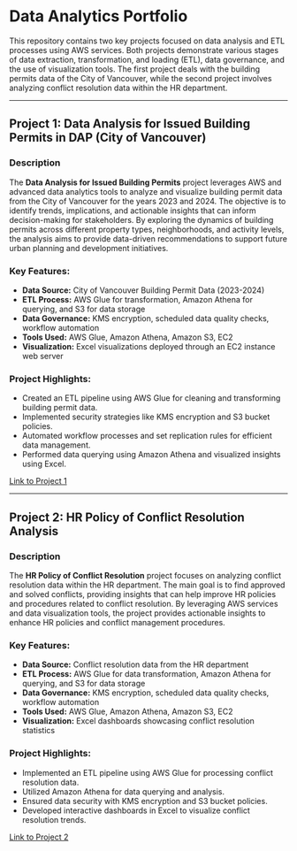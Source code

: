 # Data Analytics Portfolio

This repository contains two key projects focused on data analysis and ETL processes using AWS services. Both projects demonstrate various stages of data extraction, transformation, and loading (ETL), data governance, and the use of visualization tools. The first project deals with the building permits data of the City of Vancouver, while the second project involves analyzing conflict resolution data within the HR department.

---

## Project 1: Data Analysis for Issued Building Permits in DAP (City of Vancouver)

### Description

The **Data Analysis for Issued Building Permits** project leverages AWS and advanced data analytics tools to analyze and visualize building permit data from the City of Vancouver for the years 2023 and 2024. The objective is to identify trends, implications, and actionable insights that can inform decision-making for stakeholders. By exploring the dynamics of building permits across different property types, neighborhoods, and activity levels, the analysis aims to provide data-driven recommendations to support future urban planning and development initiatives.

### Key Features:

- **Data Source:** City of Vancouver Building Permit Data (2023-2024)
- **ETL Process:** AWS Glue for transformation, Amazon Athena for querying, and S3 for data storage
- **Data Governance:** KMS encryption, scheduled data quality checks, workflow automation
- **Tools Used:** AWS Glue, Amazon Athena, Amazon S3, EC2
- **Visualization:** Excel visualizations deployed through an EC2 instance web server

### Project Highlights:

- Created an ETL pipeline using AWS Glue for cleaning and transforming building permit data.
- Implemented security strategies like KMS encryption and S3 bucket policies.
- Automated workflow processes and set replication rules for efficient data management.
- Performed data querying using Amazon Athena and visualized insights using Excel.

[Link to Project 1](./City%20of%20Vancouver%20DAP/README.md)

---

## Project 2: HR Policy of Conflict Resolution Analysis

### Description

The **HR Policy of Conflict Resolution** project focuses on analyzing conflict resolution data within the HR department. The main goal is to find approved and solved conflicts, providing insights that can help improve HR policies and procedures related to conflict resolution. By leveraging AWS services and data visualization tools, the project provides actionable insights to enhance HR policies and conflict management procedures.

### Key Features:

- **Data Source:** Conflict resolution data from the HR department
- **ETL Process:** AWS Glue for data transformation, Amazon Athena for querying, and S3 for data storage
- **Data Governance:** KMS encryption, scheduled data quality checks, workflow automation
- **Tools Used:** AWS Glue, Amazon Athena, Amazon S3, EC2
- **Visualization:** Excel dashboards showcasing conflict resolution statistics

### Project Highlights:

- Implemented an ETL pipeline using AWS Glue for processing conflict resolution data.
- Utilized Amazon Athena for data querying and analysis.
- Ensured data security with KMS encryption and S3 bucket policies.
- Developed interactive dashboards in Excel to visualize conflict resolution trends.

[Link to Project 2](./UCW%20HR%20Policy%20Project/README.md)



